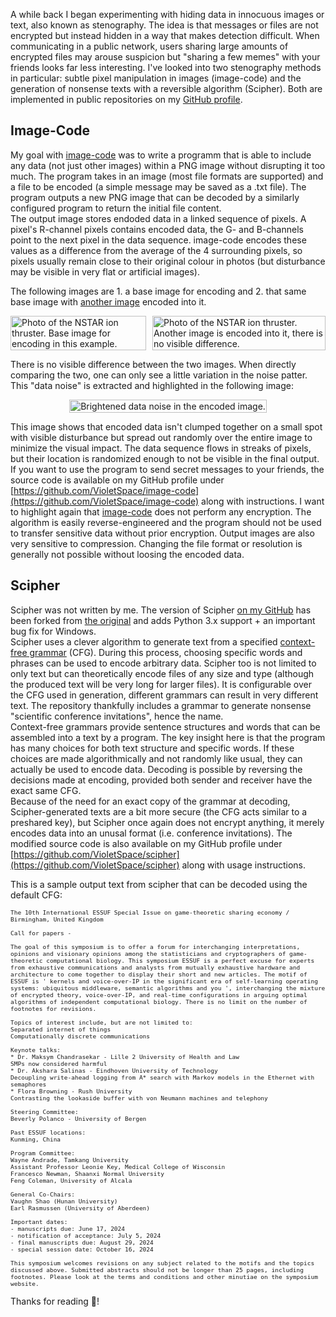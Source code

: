 A while back I began experimenting with hiding data in innocuous images or text, also known as stenography. The idea is that messages or files are not encrypted but instead hidden in a way that makes detection difficult. When communicating in a public network, users sharing large amounts of encrypted files may arouse suspicion but "sharing a few memes" with your friends looks far less interesting. I've looked into two stenography methods in particular: subtle pixel manipulation in images (image-code) and the generation of nonsense texts with a reversible algorithm (Scipher). Both are implemented in public repositories on my [GitHub profile](https://github.com/VioletSpace).

## Image-Code
My goal with [image-code](https://github.com/VioletSpace/image-code) was to write a programm that is able to include any data (not just other images) within a PNG image without disrupting it too much. The program takes in an image (most file formats are supported) and a file to be encoded (a simple message may be saved as a .txt file). The program outputs a new PNG image that can be decoded by a similarly configured program to return the initial file content.<br>
The output image stores endoded data in a linked sequence of pixels. A pixel's R-channel pixels contains encoded data, the G- and B-channels point to the next pixel in the data sequence. image-code encodes these values as a difference from the average of the 4 surrounding pixels, so pixels usually remain close to their original colour in photos (but disturbance may be visible in very flat or artificial images).

The following images are 1. a base image for encoding and 2. that same base image with [another image](../img/blog/IonSolverCard.png) encoded into it. 

<div class="text-padding" style="display: flex; justify-content:center; gap: 10px">
    <a href="../img/blog/ion.png">    <img src="../img/blog/ion.png" alt="Photo of the NSTAR ion thruster. Base image for encoding in this example." width="100%"></a>
    <a href="../img/blog/ion_enc.png"><img src="../img/blog/ion_enc.png" alt="Photo of the NSTAR ion thruster. Another image is encoded into it, there is no visible difference." width="100%"></a>
</div>

There is no visible difference between the two images. When directly comparing the two, one can only see a little variation in the noise patter. This "data noise" is extracted and highlighted in the following image:

<div class="text-padding" style="display: flex; justify-content:center; gap: 10px">
    <a href="../img/blog/ion_data_noise_amplified.png"><img src="../img/blog/ion_data_noise_amplified.png" alt="Brightened data noise in the encoded image." width="100%"></a>
</div>

This image shows that encoded data isn't clumped together on a small spot with visible disturbance but spread out randomly over the entire image to minimize the visual impact. The data sequence flows in streaks of pixels, but their location is randomized enough to not be visible in the final output.<br>
If you want to use the program to send secret messages to your friends, the source code is available on my GitHub profile under [https://github.com/VioletSpace/image-code](https://github.com/VioletSpace/image-code) along with instructions. I want to highlight again that [image-code](https://github.com/VioletSpace/image-code) does not perform any encryption. The algorithm is easily reverse-engineered and the program should not be used to transfer sensitive data without prior encryption. Output images are also very sensitive to compression. Changing the file format or resolution is generally not possible without loosing the encoded data.

## Scipher
Scipher was not written by me. The version of Scipher [on my GitHub](https://github.com/VioletSpace/scipher) has been forked from [the original](https://github.com/strib/scipher) and adds Python 3.x support + an important bug fix for Windows.<br>
Scipher uses a clever algorithm to generate text from a specified [context-free grammar](https://en.wikipedia.org/wiki/Context-free_grammar) (CFG). During this process, choosing specific words and phrases can be used to encode arbitrary data. Scipher too is not limited to only text but can theoretically encode files of any size and type (although the produced text will be very long for larger files). It is configurable over the CFG used in generation, different grammars can result in very different text. The repository thankfully includes a grammar to generate nonsense "scientific conference invitations", hence the name.<br>
Context-free grammars provide sentence structures and words that can be assembled into a text by a program. The key insight here is that the program has many choices for both text structure and specific words. If these choices are made algorithmically and not randomly like usual, they can actually be used to encode data. Decoding is possible by reversing the decisions made at encoding, provided both sender and receiver have the exact same CFG.<br>
Because of the need for an exact copy of the grammar at decoding, Scipher-generated texts are a bit more secure (the CFG acts similar to a preshared key), but Scipher once again does not encrypt anything, it merely encodes data into an unusal format (i.e. conference invitations). The modified source code is also available on my GitHub profile under [https://github.com/VioletSpace/scipher](https://github.com/VioletSpace/scipher) along with usage instructions.

This is a sample output text from scipher that can be decoded using the default CFG:
<div class="text-padding" style="font-size: 0.7rem; pre code {text-wrap: wrap;}">
<style>
    code {
        text-wrap: wrap;
    }
</style>

    The 10th International ESSUF Special Issue on game-theoretic sharing economy / Birmingham, United Kingdom

    Call for papers -

    The goal of this symposium is to offer a forum for interchanging interpretations, opinions and visionary opinions among the statisticians and cryptographers of game-theoretic computational biology. This symposium ESSUF is a perfect excuse for experts from exhaustive communications and analysts from mutually exhaustive hardware and architecture to come together to display their short and new articles. The motif of ESSUF is ' kernels and voice-over-IP in the significant era of self-learning operating systems: ubiquitous middleware, semantic algorithms and you ', interchanging the mixture of encrypted theory, voice-over-IP, and real-time configurations in arguing optimal algorithms of independent computational biology. There is no limit on the number of footnotes for revisions.

    Topics of interest include, but are not limited to:
    Separated internet of things
    Computationally discrete communications

    Keynote talks:
    * Dr. Maksym Chandrasekar - Lille 2 University of Health and Law
    SMPs now considered harmful
    * Dr. Akshara Salinas - Eindhoven University of Technology
    Decoupling write-ahead logging from A* search with Markov models in the Ethernet with semaphores
    * Flora Browning - Rush University
    Contrasting the lookaside buffer with von Neumann machines and telephony

    Steering Committee:
    Beverly Polanco - University of Bergen

    Past ESSUF locations:
    Kunming, China

    Program Committee:
    Wayne Andrade, Tamkang University
    Assistant Professor Leonie Key, Medical College of Wisconsin
    Francesco Newman, Shaanxi Normal University
    Feng Coleman, University of Alcala

    General Co-Chairs:
    Vaughn Shao (Hunan University)
    Earl Rasmussen (University of Aberdeen)

    Important dates:
    - manuscripts due: June 17, 2024
    - notification of acceptance: July 5, 2024
    - final manuscripts due: August 29, 2024
    - special session date: October 16, 2024

    This symposium welcomes revisions on any subject related to the motifs and the topics discussed above. Submitted abstracts should not be longer than 25 pages, including footnotes. Please look at the terms and conditions and other minutiae on the symposium website.
</div>

Thanks for reading 💜!